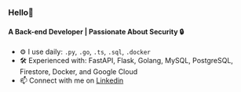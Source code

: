 ### Hello👋

#### A Back-end Developer | Passionate About Security 🔒

- ⚙️ I use daily: `.py`, `.go`, `.ts`, `.sql`, `.docker`
- 🛠️ Experienced with: FastAPI, Flask, Golang, MySQL, PostgreSQL, Firestore, Docker, and Google Cloud
- 📫 Connect with me on [Linkedin](https://www.linkedin.com/in/matheuss0xf)
